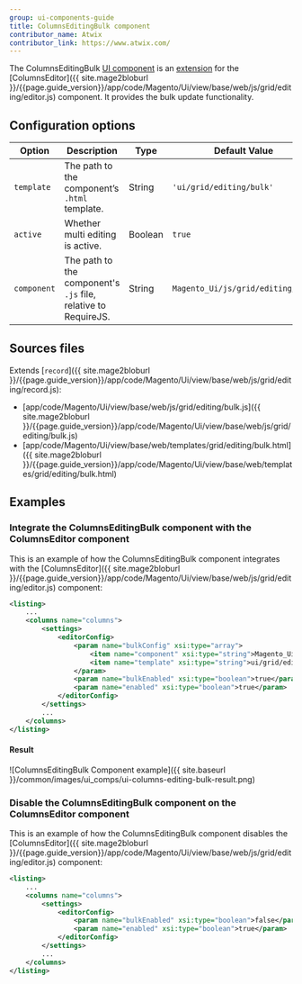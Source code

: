 ```yaml
---
group: ui-components-guide
title: ColumnsEditingBulk component
contributor_name: Atwix
contributor_link: https://www.atwix.com/
---
```


The ColumnsEditingBulk [UI component](https://glossary.magento.com/ui-component) is an [extension](https://glossary.magento.com/extension) for the [ColumnsEditor]({{ site.mage2bloburl }}/{{page.guide_version}}/app/code/Magento/Ui/view/base/web/js/grid/editing/editor.js) component. It provides the bulk update functionality.

## Configuration options

| Option | Description | Type | Default Value |
| --- | --- | --- | --- |
| `template` | The path to the component’s `.html` template. | String | `'ui/grid/editing/bulk'` |
| `active` | Whether multi editing is active. | Boolean | `true` |
| `component` | The path to the component's `.js` file, relative to RequireJS. | String | `Magento_Ui/js/grid/editing/bulk` |

## Sources files

Extends [`record`]({{ site.mage2bloburl }}/{{page.guide_version}}/app/code/Magento/Ui/view/base/web/js/grid/editing/record.js):

-  [app/code/Magento/Ui/view/base/web/js/grid/editing/bulk.js]({{ site.mage2bloburl }}/{{page.guide_version}}/app/code/Magento/Ui/view/base/web/js/grid/editing/bulk.js)
-  [app/code/Magento/Ui/view/base/web/templates/grid/editing/bulk.html]({{ site.mage2bloburl }}/{{page.guide_version}}/app/code/Magento/Ui/view/base/web/templates/grid/editing/bulk.html)

## Examples

### Integrate the ColumnsEditingBulk component with the ColumnsEditor component

This is an example of how the ColumnsEditingBulk component integrates with the [ColumnsEditor]({{ site.mage2bloburl }}/{{page.guide_version}}/app/code/Magento/Ui/view/base/web/js/grid/editing/editor.js) component:

```xml
<listing>
    ...
    <columns name="columns">
        <settings>
            <editorConfig>
                <param name="bulkConfig" xsi:type="array">
                    <item name="component" xsi:type="string">Magento_Ui/js/grid/editing/bulk</item>
                    <item name="template" xsi:type="string">ui/grid/editing/bulk</item>
                </param>
                <param name="bulkEnabled" xsi:type="boolean">true</param>
                <param name="enabled" xsi:type="boolean">true</param>
            </editorConfig>
        </settings>
        ...
    </columns>
</listing>
```

#### Result

![ColumnsEditingBulk Component example]({{ site.baseurl }}/common/images/ui_comps/ui-columns-editing-bulk-result.png)

### Disable the ColumnsEditingBulk component on the ColumnsEditor component

This is an example of how the ColumnsEditingBulk component disables the [ColumnsEditor]({{ site.mage2bloburl }}/{{page.guide_version}}/app/code/Magento/Ui/view/base/web/js/grid/editing/editor.js) component:

```xml
<listing>
    ...
    <columns name="columns">
        <settings>
            <editorConfig>
                <param name="bulkEnabled" xsi:type="boolean">false</param>
                <param name="enabled" xsi:type="boolean">true</param>
            </editorConfig>
        </settings>
        ...
    </columns>
</listing>
```

